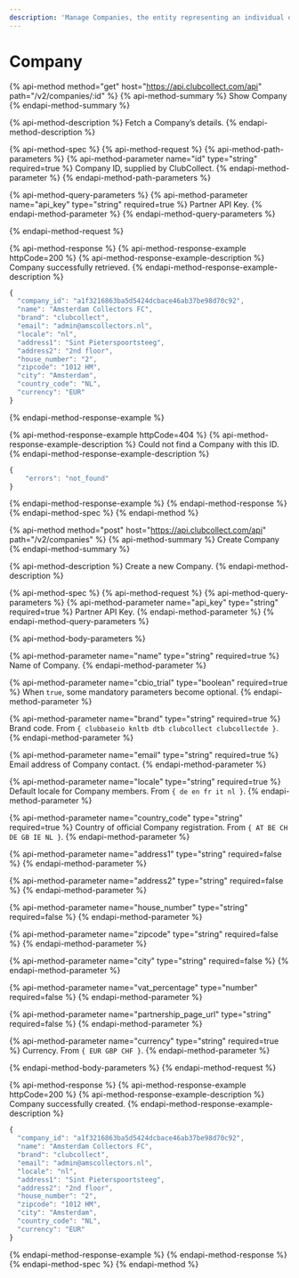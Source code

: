 ```yaml
---
description: 'Manage Companies, the entity representing an individual organisation.'
---
```


# Company

{% api-method method="get" host="https://api.clubcollect.com/api" path="/v2/companies/:id" %}
{% api-method-summary %}
Show Company
{% endapi-method-summary %}

{% api-method-description %}
Fetch a Company’s details.
{% endapi-method-description %}

{% api-method-spec %}
{% api-method-request %}
{% api-method-path-parameters %}
{% api-method-parameter name="id" type="string" required=true %}
Company ID, supplied by ClubCollect.
{% endapi-method-parameter %}
{% endapi-method-path-parameters %}

{% api-method-query-parameters %}
{% api-method-parameter name="api\_key" type="string" required=true %}
Partner API Key.
{% endapi-method-parameter %}
{% endapi-method-query-parameters %}

{% endapi-method-request %}

{% api-method-response %}
{% api-method-response-example httpCode=200 %}
{% api-method-response-example-description %}
Company successfully retrieved.
{% endapi-method-response-example-description %}

```javascript
{
  "company_id": "a1f3216863ba5d5424dcbace46ab37be98d70c92", 
  "name": "Amsterdam Collectors FC",
  "brand": "clubcollect",
  "email": "admin@amscollectors.nl",
  "locale": "nl",
  "address1": "Sint Pieterspoortsteeg",
  "address2": "2nd floor",
  "house_number": "2",
  "zipcode": "1012 HM",
  "city": "Amsterdam",
  "country_code": "NL",
  "currency": "EUR"
}
```
{% endapi-method-response-example %}

{% api-method-response-example httpCode=404 %}
{% api-method-response-example-description %}
Could not find a Company with this ID.
{% endapi-method-response-example-description %}

```javascript
{
    "errors": "not_found"
}
```
{% endapi-method-response-example %}
{% endapi-method-response %}
{% endapi-method-spec %}
{% endapi-method %}

{% api-method method="post" host="https://api.clubcollect.com/api" path="/v2/companies" %}
{% api-method-summary %}
Create Company
{% endapi-method-summary %}

{% api-method-description %}
Create a new Company.
{% endapi-method-description %}

{% api-method-spec %}
{% api-method-request %}
{% api-method-query-parameters %}
{% api-method-parameter name="api\_key" type="string" required=true %}
Partner API Key.
{% endapi-method-parameter %}
{% endapi-method-query-parameters %}

{% api-method-body-parameters %}

{% api-method-parameter name="name" type="string" required=true %}
Name of Company.
{% endapi-method-parameter %}

{% api-method-parameter name="cbio\_trial" type="boolean" required=true %}
When `true`, some mandatory parameters become optional.
{% endapi-method-parameter %}

{% api-method-parameter name="brand" type="string" required=true %}
Brand code. From `{ clubbaseio knltb dtb clubcollect clubcollectde }`.
{% endapi-method-parameter %}

{% api-method-parameter name="email" type="string" required=true %}
Email address of Company contact.
{% endapi-method-parameter %}

{% api-method-parameter name="locale" type="string" required=true %}
Default locale for Company members. From `{ de en fr it nl }`.
{% endapi-method-parameter %}

{% api-method-parameter name="country\_code" type="string" required=true %}
Country of official Company registration. From `{ AT BE CH DE GB IE NL }`.
{% endapi-method-parameter %}

{% api-method-parameter name="address1" type="string" required=false %}
{% endapi-method-parameter %}

{% api-method-parameter name="address2" type="string" required=false %}
{% endapi-method-parameter %}

{% api-method-parameter name="house\_number" type="string" required=false %}
{% endapi-method-parameter %}

{% api-method-parameter name="zipcode" type="string" required=false %}
{% endapi-method-parameter %}

{% api-method-parameter name="city" type="string" required=false %}
{% endapi-method-parameter %}

{% api-method-parameter name="vat\_percentage" type="number" required=false %}
{% endapi-method-parameter %}

{% api-method-parameter name="partnership\_page\_url" type="string" required=false %}
{% endapi-method-parameter %}

{% api-method-parameter name="currency" type="string" required=true %}
Currency. From `{ EUR GBP CHF }`.
{% endapi-method-parameter %}

{% endapi-method-body-parameters %}
{% endapi-method-request %}

{% api-method-response %}
{% api-method-response-example httpCode=200 %}
{% api-method-response-example-description %}
Company successfully created.
{% endapi-method-response-example-description %}

```javascript
{
  "company_id": "a1f3216863ba5d5424dcbace46ab37be98d70c92",
  "name": "Amsterdam Collectors FC",
  "brand": "clubcollect",
  "email": "admin@amscollectors.nl",
  "locale": "nl",
  "address1": "Sint Pieterspoortsteeg",
  "address2": "2nd floor",
  "house_number": "2",
  "zipcode": "1012 HM",
  "city": "Amsterdam",
  "country_code": "NL",
  "currency": "EUR"
}
```
{% endapi-method-response-example %}
{% endapi-method-response %}
{% endapi-method-spec %}
{% endapi-method %}

